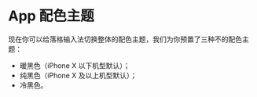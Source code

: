# App 配色主题

现在你可以给落格输入法切换整体的配色主题，我们为你预置了三种不的配色主题：

* 暖黑色（iPhone X 以下机型默认）；
* 纯黑色（iPhone X 及以上机型默认）；
* 冷黑色。

